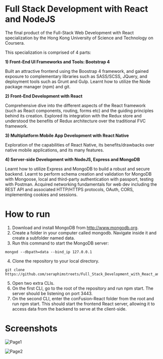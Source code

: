 # Full Stack Development with React and NodeJS 

The final product of the Full-Stack Web Development with React specialization by the Hong Kong University of Science and Technology on Coursera. 

This specialization is comprised of 4 parts:

**1) Front-End UI Frameworks and Tools: Bootstrap 4**

Built an attractive frontend using the Boostrap 4 framework, and gained exposure to complementary libraries such as SASS/SCSS, JQuery, and deployment tools such as Grunt and Gulp. Learnt how to utilize the Node package manager (npm) and git.

**2) Front-End Development with React**

Comprehensive dive into the different aspects of the React framework (such as React components, routing, forms etc) and the guiding principles behind its creation. Explored its integration with the Redux store and understood the benefits of Redux architecture over the traditional FVC framework. 

**3) Multiplatform Mobile App Development with React Native**

Exploration of the capabilities of React Native, its benefits/drawbacks over native mobile applications, and its many features.

**4) Server-side Development with NodeJS, Express and MongoDB**

Learnt how to utilize Express and MongoDB to build a robust and secure backend. Learnt to perform schema creation and validation for MongoDB with Mongoose, local and third-party authentication with passport, testing with Postman. Acquired networking fundamentals for web dev including the REST API and associated HTTP/HTTPS protocols, OAuth, CORS, implementing cookies and sessions.   

# How to run 

1. Download and install MongoDB from http://www.mongodb.org. 
2. Create a folder in your computer called mongodb. Navigate inside it and create a subfolder named data.
3. Run this command to start the MongoDB server:

```
mongod --dbpath=data --bind_ip 127.0.0.1
```

4. Clone the repository to your local directory. 

```
git clone https://github.com/seraphimstreets/Full_Stack_Development_with_React_and_NodeJS_Course.git
```

5. Open two extra CLIs. 
6. On the first CLI, go to the root of the repository and run npm start. The server should be listening on port 3443. 
7. On the second CLI, enter the conFusion-React folder from the root and run npm start. This should start the frontend React server, allowing it to access data from the backend to serve at the client-side. 

# Screenshots



![Page1](https://i.imgur.com/oPCZLDa.png)



![Page2](https://i.imgur.com/JNkvrUm.png)



